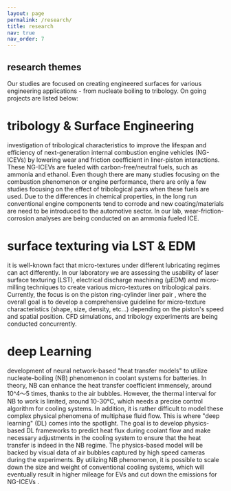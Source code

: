 ```yaml
---
layout: page
permalink: /research/
title: research
nav: true
nav_order: 7
---
```


## research themes

Our studies are focused on creating engineered surfaces for various engineering applications - from nucleate boiling to tribology.
On going projects are listed below: 

# tribology & Surface Engineering

investigation of tribological characteristics to improve the lifespan and efficiency of next-generation internal combustion engine vehicles (NG-ICEVs) by lowering wear and friction coefficient in liner-piston interactions. These NG-ICEVs are fueled with carbon-free/neutral fuels, such as ammonia and ethanol. Even though there are many studies focusing on the combustion phenomenon or engine performance, there are only a few studies focusing on the effect of tribological pairs when these fuels are used. Due to the differences in chemical properties, in the long run conventional engine components tend to corrode and new coating/materials are need to be introduced to the automotive sector. In our lab, wear-friction-corrosion analyses are being conducted on an ammonia fueled ICE.    

# surface texturing via LST & EDM

it is well-known fact that micro-textures under different lubricating regimes can act differently. In our laboratory we are assessing the usability of laser surface texturing (LST), electrical discharge machining (μEDM) and micro-milling techniques to create various micro-textures on tribological pairs. Currently, the focus is on the piston ring-cylinder liner pair , where the overall goal is to develop a comprehensive guideline for micro-texture characteristics (shape, size, density, etc...) depending on the piston's speed and spatial position. CFD simulations, and tribology experiments are being conducted concurrently. 

# deep Learning

development of neural network-based "heat transfer models" to utilize nucleate-boiling (NB) phenomenon in coolant systems for batteries. In theory, NB can enhance the heat transfer coefficient immensely, around 10^4～5 times, thanks to the air bubbles. However, the thermal interval for NB to work is limited, around 10-30°C, which needs a precise control algorithm for cooling systems. In addition, it is rather difficult to model these complex physical phenomena of multiphase fluid flow. This is where "deep learning" (DL) comes into the spotlight. The goal is to develop physics-based DL frameworks to predict heat flux during coolant flow and make necessary adjustments in the cooling system to ensure that the heat transfer is indeed in the NB regime. The physics-based model will be backed by visual data of air bubbles captured by high speed cameras during the experiments. By utilizing NB phenomenon, it is possible to scale down the size and weight of conventional cooling systems, which will eventually result in higher mileage for EVs and cut down the emissions for NG-ICEVs .
